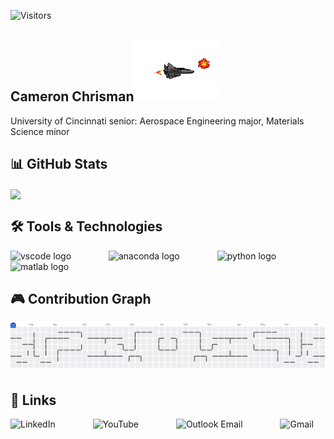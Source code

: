 ![Visitors](https://komarev.com/ghpvc/?username=chrismcr8743&color=blue)

<h2 align="left">Cameron Chrisman<img src="https://raw.githubusercontent.com/chrismcr8743/chrismcr8743/main/assets/fighter-jet.gif" height="100" /></h2>
<p align="left">University of Cincinnati senior: Aerospace Engineering major, Materials Science minor</p>

<h2 align="left">📊 GitHub Stats</h2>

<a href="https://github.com/chrismcr8743/chrismcr8743">
  <img align="center" src="https://github-readme-stats.vercel.app/api/top-langs/?username=chrismcr8743&hide=java,html,tex&title_color=ffffff&text_color=c9cacc&icon_color=2bbc8a&bg_color=1d1f21&langs_count=3" />
</a>

<h2 align="left">🛠️ Tools & Technologies</h2>

<div align="left">

  <img src="https://cdn.jsdelivr.net/gh/devicons/devicon/icons/vscode/vscode-original.svg" height="40" alt="vscode logo"  />
  <img width="52" />
  <img src="https://cdn.jsdelivr.net/gh/devicons/devicon/icons/anaconda/anaconda-original.svg" height="40" alt="anaconda logo"  />
  <img width="52" />
  <img src="https://cdn.jsdelivr.net/gh/devicons/devicon/icons/python/python-original.svg" height="40" alt="python logo"  />
  <img width="52" />
  <img src="https://cdn.jsdelivr.net/gh/devicons/devicon/icons/matlab/matlab-original.svg" height="40" alt="matlab logo"  />
</div>

<h2 align="left">🎮 Contribution Graph</h2>

<picture>
  <source media="(prefers-color-scheme: dark)" srcset="https://raw.githubusercontent.com/chrismcr8743/chrismcr8743/output/pacman-contribution-graph-dark.svg">
  <source media="(prefers-color-scheme: light)" srcset="https://raw.githubusercontent.com/chrismcr8743/chrismcr8743/output/pacman-contribution-graph.svg">
  <img alt="pacman contribution graph" src="https://raw.githubusercontent.com/chrismcr8743/chrismcr8743/output/pacman-contribution-graph.svg">
</picture>

<h2 align="left">🔗 Links</h2>

<div align="left">
  <a href="https://www.linkedin.com/in/chrismcr43" target="_blank" style="text-decoration: none;">
    <img src="https://raw.githubusercontent.com/maurodesouza/profile-readme-generator/master/src/assets/icons/social/linkedin/default.svg" height="40" alt="LinkedIn" />
  </a>
  <img width="52" />

  <a href="https://www.youtube.com/@pillowpets4life393" target="_blank" style="text-decoration: none;">
    <img src="https://raw.githubusercontent.com/maurodesouza/profile-readme-generator/master/src/assets/icons/social/youtube/default.svg" height="40" alt="YouTube" />
  </a>
  <img width="52" />

  <a href="mailto:chrismcr@mail.uc.edu" style="text-decoration: none;">
    <img src="https://raw.githubusercontent.com/maurodesouza/profile-readme-generator/master/src/assets/icons/social/microsoft-outlook/default.svg" height="40" alt="Outlook Email" />
  </a>
  <img width="52" />

  <a href="mailto:chrismcr8743@gmail.com" style="text-decoration: none;">
    <img src="https://raw.githubusercontent.com/maurodesouza/profile-readme-generator/master/src/assets/icons/social/gmail/default.svg" height="40" alt="Gmail" />
  </a>
</div>
